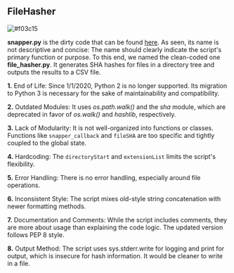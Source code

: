 
## FileHasher

![#f03c15](https://placehold.co/15x15/f03c15/f03c15.png)

__snapper.py__ is the dirty code that can be found [here](https://sebsauvage.net/python/programs.html).
As seen, its name is not descriptive and concise: The name should clearly indicate the script's primary function or purpose.
To this end, we named the clean-coded one __file_hasher.py__.
It generates SHA hashes for files in a directory tree and outputs the results to a CSV file.

__1.__ End of Life: Since 1/1/2020, Python 2 is no longer supported. Its migration to Python 3 is necessary for the sake of maintainability and compatibility.

__2.__ Outdated Modules: It uses _os.path.walk()_ and the _sha_ module, which are deprecated in favor of _os.walk()_ and _hashlib_, respectively.

__3.__ Lack of Modularity: It is not well-organized into functions or classes. Functions like `snapper_callback` and `fileSHA` are too specific and tightly coupled to the global state.

__4.__ Hardcoding: The `directoryStart` and `extensionList` limits the script's flexibility.

__5.__ Error Handling: There is no error handling, especially around file operations.

__6.__ Inconsistent Style: The script mixes old-style string concatenation with newer formatting methods.

__7.__ Documentation and Comments: While the script includes comments, they are more about usage than explaining the code logic. The updated version follows PEP 8 style.

__8.__ Output Method: The script uses sys.stderr.write for logging and print for output, which is insecure for hash information. It would be cleaner to write in a file.

